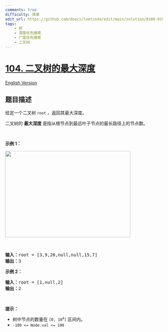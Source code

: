 ```yaml
---
comments: true
difficulty: 简单
edit_url: https://github.com/doocs/leetcode/edit/main/solution/0100-0199/0104.Maximum%20Depth%20of%20Binary%20Tree/README.md
tags:
    - 树
    - 深度优先搜索
    - 广度优先搜索
    - 二叉树
---
```


<!-- problem:start -->

# [104. 二叉树的最大深度](https://leetcode.cn/problems/maximum-depth-of-binary-tree)

[English Version](/solution/0100-0199/0104.Maximum%20Depth%20of%20Binary%20Tree/README_EN.md)

## 题目描述

<!-- description:start -->

<p>给定一个二叉树 <code>root</code> ，返回其最大深度。</p>

<p>二叉树的 <strong>最大深度</strong> 是指从根节点到最远叶子节点的最长路径上的节点数。</p>

<p>&nbsp;</p>

<p><strong>示例 1：</strong></p>

<p><img alt="" src="https://fastly.jsdelivr.net/gh/doocs/leetcode@main/solution/0100-0199/0104.Maximum%20Depth%20of%20Binary%20Tree/images/tmp-tree.jpg" style="width: 400px; height: 277px;" /></p>

<p>&nbsp;</p>

<pre>
<b>输入：</b>root = [3,9,20,null,null,15,7]
<b>输出：</b>3
</pre>

<p><strong>示例 2：</strong></p>

<pre>
<b>输入：</b>root = [1,null,2]
<b>输出：</b>2
</pre>

<p>&nbsp;</p>

<p><strong>提示：</strong></p>

<ul>
	<li>树中节点的数量在&nbsp;<code>[0, 10<sup>4</sup>]</code>&nbsp;区间内。</li>
	<li><code>-100 &lt;= Node.val &lt;= 100</code></li>
</ul>

<!-- description:end -->